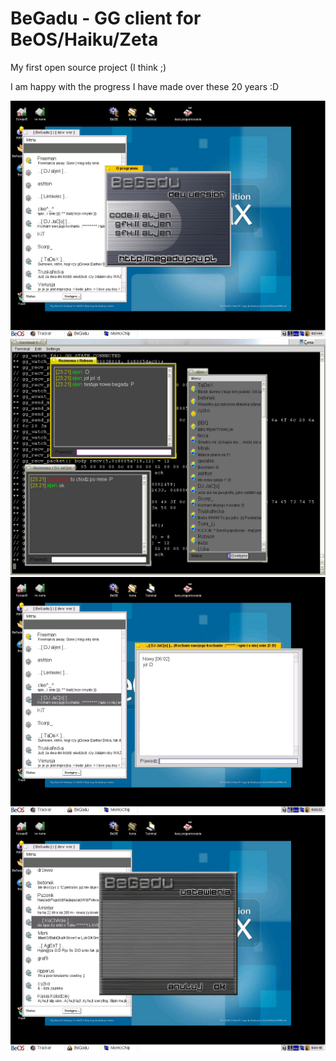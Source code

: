# BeGadu - GG client for BeOS/Haiku/Zeta

My first open source project (I think ;)

I am happy with the progress I have made over these 20 years :D

![screens/about.jpg](screens/about.jpg)
![screens/begadu_20040526.jpg](screens/begadu_20040526.jpg)
![screens/czat_status.jpg](screens/czat_status.jpg)
![screens/ustawienia.jpg](screens/ustawienia.jpg)
